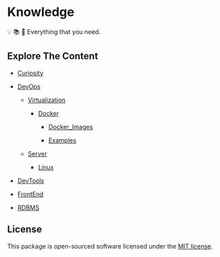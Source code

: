 # Knowledge

:bulb: :books: :telescope: Everything that you need.

## Explore The Content
  
- [Curiosity](Curiosity/)

- [DevOps](DevOps/)

  - [Virtualization](DevOps/Virtualization/)
  
    - [Docker](DevOps/Virtualization/Docker/)

      - [Docker_Images](DevOps/Virtualization/Docker/Docker_Images/)

      - [Examples](DevOps/Virtualization/Docker/Examples/)
  
  - [Server](DevOps/Server/)
  
    - [Linux](DevOps/Server/Linux/)
  
- [DevTools](DevTools/)

- [FrontEnd](FrontEnd/)

- [RDBMS](RDBMS/)

## License

This package is open-sourced software licensed under the [MIT license](https://opensource.org/licenses/MIT).
